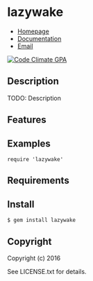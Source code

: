 # lazywake

* [Homepage](https://rubygems.org/gems/lazywake)
* [Documentation](http://rubydoc.info/gems/lazywake/frames)
* [Email](mailto:)

[![Code Climate GPA](https://codeclimate.com/github//lazywake/badges/gpa.svg)](https://codeclimate.com/github//lazywake)

## Description

TODO: Description

## Features

## Examples

    require 'lazywake'

## Requirements

## Install

    $ gem install lazywake

## Copyright

Copyright (c) 2016 

See LICENSE.txt for details.
